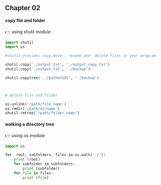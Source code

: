 ## Chapter 02

#### copy file and folder

:point_right: using shutil module
```python
import shutil
import os

#shutil provides copy,move , rename and  delete files in your program

shutil.copy('./output.txt', './output_copy.txt')
shutil.copy('./output.txt', './backup')

shutil.copytree('../python101', './backup')



# delete file and folder

os.unlink('/path/file_name')
os.rmdir('/path/dirname')
shutil.rmtree('/path/folder_name')
```

#### walking a directory tree

:point_right: using os module
```python
import os

for  root, subfolders, files in os.walk('./'):
    print (root)
    for subfolder in subfolders:
        print (subfolder)
    for file in files:
        print (file)
```
